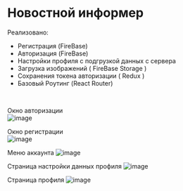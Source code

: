 # Новостной информер<br>

Реализовано: <br>
- Регистрация (FireBase)<br>
- Авторизация (FireBase)<br>
- Настройки профиля с подгрузкой данных с сервера<br>
- Загрузка изображений ( FireBase Storage )<br>
- Сохранения токена авторизации ( Redux ) <br>
- Базовый Роутинг (React Router)<br>
<br>

Окно авторизации <br>
![image](https://user-images.githubusercontent.com/48648751/214654159-83b79ff1-cc61-402b-b181-f37aa81f2141.png)
<br>

Окно регистрации <br>
![image](https://user-images.githubusercontent.com/48648751/214654263-6e37f061-946a-4a0c-8eff-c945360ed51d.png)
<br>

Меню аккаунта 
![image](https://user-images.githubusercontent.com/48648751/214654555-b599ce29-f0ca-4ce3-b54a-552994bb72b4.png)

Страница настройки данных профиля
![image](https://user-images.githubusercontent.com/48648751/214654629-edb22f47-de27-45a3-9ff5-8cd35ad5ccd3.png)

Страница профиля 
![image](https://user-images.githubusercontent.com/48648751/214655110-44e92784-1d91-45ac-86b2-8f8427575e3f.png)
